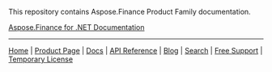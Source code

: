 This repository contains Aspose.Finance Product Family documentation.

[Aspose.Finance for .NET Documentation](net)

------------
[Home](https://www.aspose.com/) | [Product Page](https://products.aspose.com/finance/) | [Docs](https://docs.aspose.com/finance/) | [API Reference](https://reference.aspose.com/finance) | [Blog](https://blog.aspose.com/category/finance/) | [Search](https://search.aspose.com/) | [Free Support](https://forum.aspose.com/c/finance) | [Temporary License](https://purchase.aspose.com/temporary-license)
